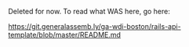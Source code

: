 Deleted for now. To read what WAS here, go here:

https://git.generalassemb.ly/ga-wdi-boston/rails-api-template/blob/master/README.md

